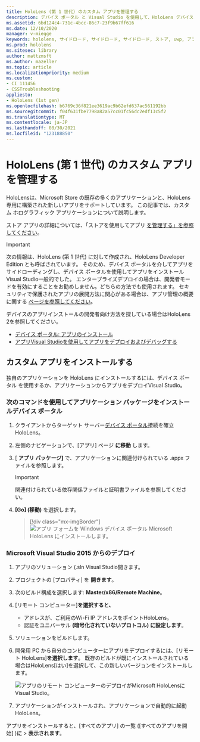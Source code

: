 ```yaml
---
title: HoloLens (第 1 世代) のカスタム アプリを管理する
description: デバイス ポータル と Visual Studio を使用して、HoloLens デバイスにカスタム ホログラフィック アプリをインストール、アンインストール、サイド ロードする方法について説明します。
ms.assetid: 6bd124c4-731c-4bcc-86c7-23f9b67ff616
ms.date: 12/10/2020
manager: v-miegge
keywords: hololens, サイドロード, サイドロード, サイドロード, ストア, uwp, アプリ, インストール
ms.prod: hololens
ms.sitesec: library
author: mattzmsft
ms.author: mazeller
ms.topic: article
ms.localizationpriority: medium
ms.custom:
- CI 111456
- CSSTroubleshooting
appliesto:
- HoloLens (1st gen)
ms.openlocfilehash: b6769c36f821ee3619ac9b62efd637ac561192bb
ms.sourcegitcommit: f04f631fbe7798a82a57cc01fc56dc2edf13c5f2
ms.translationtype: MT
ms.contentlocale: ja-JP
ms.lasthandoff: 08/30/2021
ms.locfileid: "123188850"
---
```

# <a name="manage-custom-apps-for-hololens-1st-gen"></a>HoloLens (第 1 世代) のカスタム アプリを管理する

HoloLensは、Microsoft Store の既存の多くのアプリケーションと、HoloLens 専用に構築された新しいアプリをサポートしています。 この記事では、カスタム ホログラフィック アプリケーションについて説明します。  

ストア アプリの詳細については、「ストアを使用してアプリ [を管理する」を参照してください](holographic-store-apps.md)。

> [!IMPORTANT]
> 次の情報は、HoloLens (第 1 世代) に対して作成され、HoloLens Developer Edition とも呼ばされています。 そのため、デバイス ポータルを介してアプリをサイドローディングし、デバイス ポータルを使用してアプリをインストールVisual Studio一般的でした。 エンタープライズデプロイの場合は、開発者モードを有効にすることをお勧めしません。どちらの方法でも使用されます。 セキュリティで保護されたアプリの展開方法に関心がある場合は、アプリ管理の概要に関する [ページを参照してください](app-deploy-overview.md)。
>
> デバイスのアプリインストールの開発者向け方法を探している場合はHoloLens 2を参照してください。
>
> - [デバイス ポータル: アプリのインストール](/windows/mixed-reality/develop/platform-capabilities-and-apis/using-the-windows-device-portal#installing-an-app)
> - [アプリVisual Studioを使用してアプリをデプロイおよびデバッグする](/windows/mixed-reality/develop/platform-capabilities-and-apis/using-visual-studio)

## <a name="install-custom-apps"></a>カスタム アプリをインストールする

独自のアプリケーションを HoloLens にインストールするには、デバイス ポータル を使用するか、アプリケーションからアプリをデプロイVisual Studio。

### <a name="installing-an-application-package-with-the-device-portal"></a>次のコマンドを使用してアプリケーション パッケージをインストールデバイス ポータル

1. クライアントからターゲット サーバー[デバイス ポータル](/windows/mixed-reality/using-the-windows-device-portal)接続を確立HoloLens。

1. 左側のナビゲーションで、[アプリ] ページ **に移動** します。

1. [ **アプリ パッケージ]** で、アプリケーションに関連付けられている .appx ファイルを参照します。

   > [!IMPORTANT]
   > 関連付けられている依存関係ファイルと証明書ファイルを参照してください。

1. **[Go] \(移動)** を選択します。

   > [!div class="mx-imgBorder"]
   > ![アプリ フォームを Windows デバイス ポータル Microsoft HoloLens にインストールします。](images/deviceportal-appmanager.jpg)

### <a name="deploying-from-microsoft-visual-studio-2015"></a>Microsoft Visual Studio 2015 からのデプロイ

1. アプリのソリューション (.sln Visual Studio開きます。

1. プロジェクトの [プロパティ] を **開きます**。

1. 次のビルド構成を選択します: **Master/x86/Remote Machine**。

1. [リモート コンピューター]**を選択すると、**
   - アドレスが、ご利用のWi-Fi IP アドレスをポイントHoloLens。
   - 認証をユニバーサル **(暗号化されていないプロトコル) に設定します**。
   
1. ソリューションをビルドします。

1. 開発用 PC から自分のコンピューターにアプリをデプロイするには、[リモート HoloLens]**を選択します**。 既存のビルドが既にインストールされている場合はHoloLens[はい]を選択して、この新しいバージョンをインストールします。  

   ![アプリのリモート コンピューターのデプロイがMicrosoft HoloLensにVisual Studio。](images/vs2015-remotedeployment.jpg)  
   
1. アプリケーションがインストールされ、アプリケーションで自動的に起動HoloLens。

アプリをインストールすると、[すべてのアプリ] の一覧 ([すべてのアプリを開始] )**に**  >  **表示されます**。
